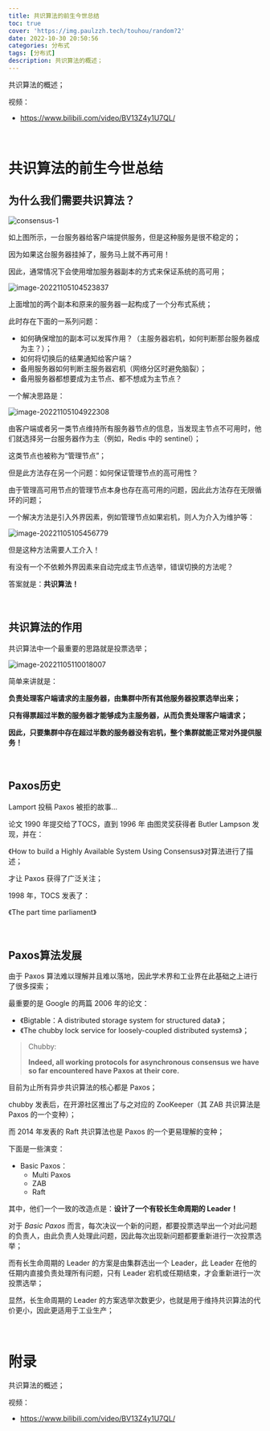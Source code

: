 ```yaml
---
title: 共识算法的前生今世总结
toc: true
cover: 'https://img.paulzzh.tech/touhou/random?2'
date: 2022-10-30 20:50:56
categories: 分布式
tags: [分布式]
description: 共识算法的概述；
---
```


共识算法的概述；

视频：

-   https://www.bilibili.com/video/BV13Z4y1U7QL/

<br/>

<!--more-->

# **共识算法的前生今世总结**

## **为什么我们需要共识算法？**

![consensus-1](https://cdn.jsdelivr.net/gh/jasonkayzk/blog_static/images/consensus-1.png)

如上图所示，一台服务器给客户端提供服务，但是这种服务是很不稳定的；

因为如果这台服务器挂掉了，服务马上就不再可用！

因此，通常情况下会使用增加服务器副本的方式来保证系统的高可用；

![image-20221105104523837](https://cdn.jsdelivr.net/gh/jasonkayzk/blog_static/images/consensus-2.png)

上面增加的两个副本和原来的服务器一起构成了一个分布式系统；

此时存在下面的一系列问题：

-   如何确保增加的副本可以发挥作用？（主服务器宕机，如何判断那台服务器成为主？）；
-   如何将切换后的结果通知给客户端？
-   备用服务器如何判断主服务器宕机（网络分区时避免脑裂）；
-   备用服务器都想要成为主节点、都不想成为主节点？

一个解决思路是：

![image-20221105104922308](https://cdn.jsdelivr.net/gh/jasonkayzk/blog_static/images/consensus-3.png)

由客户端或者另一类节点维持所有服务器节点的信息，当发现主节点不可用时，他们就选择另一台服务器作为主（例如，Redis 中的 sentinel）；

这类节点也被称为“管理节点”；

但是此方法存在另一个问题：如何保证管理节点的高可用性？

由于管理高可用节点的管理节点本身也存在高可用的问题，因此此方法存在无限循环的问题；

一个解决方法是引入外界因素，例如管理节点如果宕机，则人为介入为维护等：

![image-20221105105456779](https://cdn.jsdelivr.net/gh/jasonkayzk/blog_static/images/consensus-4.png)

但是这种方法需要人工介入！

有没有一个不依赖外界因素来自动完成主节点选举，错误切换的方法呢？

答案就是：**共识算法！**

<br/>

## **共识算法的作用**

共识算法中一个最重要的思路就是投票选举；

![image-20221105110018007](https://cdn.jsdelivr.net/gh/jasonkayzk/blog_static/images/consensus-5.png)

简单来讲就是：

**负责处理客户端请求的主服务器，由集群中所有其他服务器投票选举出来；**

**只有得票超过半数的服务器才能够成为主服务器，从而负责处理客户端请求；**

**因此，只要集群中存在超过半数的服务器没有宕机，整个集群就能正常对外提供服务！**

<br/>

## **Paxos历史**

Lamport 投稿 Paxos 被拒的故事…

论文 1990 年提交给了TOCS，直到 1996 年 由图灵奖获得者 Butler Lampson 发现，并在：

《How to build a Highly Available System Using Consensus》对算法进行了描述；

才让 Paxos 获得了广泛关注；

1998 年，TOCS 发表了：

《The part time parliament》

<br/>

## **Paxos算法发展**

由于 Paxos 算法难以理解并且难以落地，因此学术界和工业界在此基础之上进行了很多探索；

最重要的是 Google 的两篇 2006 年的论文：

-   《Bigtable：A distributed storage system for structured data》；
-   《The chubby lock service for loosely-coupled distributed systems》；

>   Chubby: 
>
>   **Indeed, all working protocols for asynchronous consensus we have so far encountered have Paxos at their core.**

目前为止所有异步共识算法的核心都是 Paxos；

chubby 发表后，在开源社区推出了与之对应的 ZooKeeper（其 ZAB 共识算法是 Paxos 的一个变种）；

而 2014 年发表的 Raft 共识算法也是 Paxos 的一个更易理解的变种；

下面是一些演变：

-   Basic Paxos：
    -   Multi Paxos
    -   ZAB
    -   Raft

其中，他们一个一致的改造点是：**设计了一个有较长生命周期的 Leader！**

对于 *Basic Paxos* 而言，每次决议一个新的问题，都要投票选举出一个对此问题的负责人，由此负责人处理此问题，因此每次出现新问题都要重新进行一次投票选举；

而有长生命周期的 Leader 的方案是由集群选出一个 Leader，此 Leader 在他的任期内直接负责处理所有问题，只有 Leader 宕机或任期结束，才会重新进行一次投票选举；

显然，长生命周期的 Leader 的方案选举次数更少，也就是用于维持共识算法的代价更小，因此更适用于工业生产；

<br/>

# **附录**

共识算法的概述；

视频：

-   https://www.bilibili.com/video/BV13Z4y1U7QL/


<br/>
